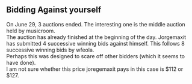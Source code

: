 ## Bidding Against yourself
On June 29, 3 auctions ended. The interesting one is the  middle auction held by musicroom.  
The auction has already finished at the beginning of the day. Jorgemaxit has submitted 4 successive 
winning bids against himself.  This follows 8 successive winning bids by wfeola.  
Perhaps this was designed to scare off other bidders (which it seems to have done).  
I am not sure whether this price joregemaxit pays in this case is $112 or $127.
